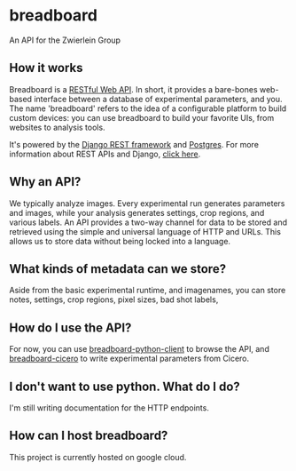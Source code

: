 # breadboard
An API for the Zwierlein Group

How it works
---

Breadboard is a [RESTful Web API](https://en.wikipedia.org/wiki/Representational_state_transfer). In short, it provides a bare-bones web-based interface between a database of experimental parameters, and you. The name 'breadboard' refers to the idea of a configurable platform to build custom devices: you can use breadboard to build your favorite UIs, from websites to analysis tools.

It's powered by the [Django REST framework](https://www.django-rest-framework.org/) and [Postgres](https://www.postgresql.org/). For more information about REST APIs and Django, [click here](https://medium.com/@djstein/modern-django-part-2-rest-apis-apps-and-django-rest-framework-ea0cac5ab104).


Why an API?
---

We typically analyze images. Every experimental run generates parameters and images, while your analysis generates settings, crop regions, and various labels. An API provides a two-way channel for data to be stored and retrieved using the simple and universal language of HTTP and URLs. This allows us to store data without being locked into a language.


What kinds of metadata can we store?
---

Aside from the basic experimental runtime, and imagenames, you can store notes, settings, crop regions, pixel sizes, bad shot labels, 


How do I use the API?
---
For now, you can use [breadboard-python-client](https://github.com/biswaroopmukherjee/breadboard-python-client) to browse the API, and [breadboard-cicero](https://github.com/biswaroopmukherjee/breadboard-cicero) to write experimental parameters from Cicero.


I don't want to use python. What do I do?
---
I'm still writing documentation for the HTTP endpoints.


How can I host breadboard?
---

This project is currently hosted on google cloud. 
